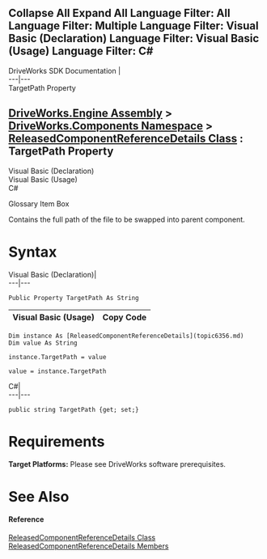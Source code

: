        

 Collapse All Expand All  Language Filter: All  Language Filter: Multiple  Language Filter: Visual Basic (Declaration) Language Filter: Visual Basic (Usage) Language Filter: C#  
---  
DriveWorks SDK Documentation  |   
---|---  
TargetPath Property   
  
[DriveWorks.Engine Assembly](topic2156.md) > [DriveWorks.Components Namespace](topic6089.md) > [ReleasedComponentReferenceDetails Class](topic6356.md) : TargetPath Property  
---  
  
Visual Basic (Declaration)    
Visual Basic (Usage)    
C# 

Glossary Item Box

Contains the full path of the file to be swapped into parent component. 

# Syntax

Visual Basic (Declaration)|   
---|---  
      
    
    Public Property TargetPath As String  
  
Visual Basic (Usage)| Copy Code  
---|---  
      
    
    Dim instance As [ReleasedComponentReferenceDetails](topic6356.md)
    Dim value As String
     
    instance.TargetPath = value
     
    value = instance.TargetPath  
  
C#|   
---|---  
      
    
    public string TargetPath {get; set;}  
  
# Requirements

**Target Platforms:** Please see DriveWorks software prerequisites.

# See Also

#### Reference

[ReleasedComponentReferenceDetails Class](topic6356.md)   
[ReleasedComponentReferenceDetails Members](topic6357.md)


